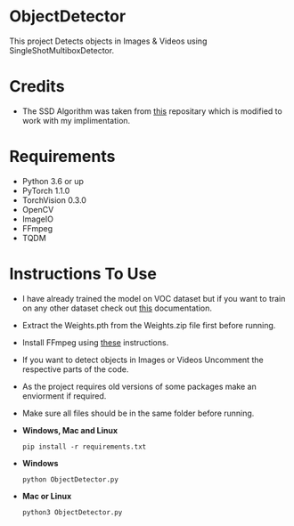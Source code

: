# ObjectDetector

This project Detects objects in Images & Videos using SingleShotMultiboxDetector.

# Credits

- The SSD Algorithm was taken from [this](https://github.com/amdegroot/ssd.pytorch) repositary which is modified to work with my implimentation.

# Requirements

- Python 3.6 or up
- PyTorch 1.1.0
- TorchVision 0.3.0
- OpenCV
- ImageIO
- FFmpeg
- TQDM

# Instructions To Use

- I have already trained the model on VOC dataset but if you want to train on any other dataset check out [this](https://github.com/amdegroot/ssd.pytorch/blob/master/README.md) documentation.

- Extract the Weights.pth from the Weights.zip file first before running.

- Install FFmpeg using [these](https://github.com/adaptlearning/adapt_authoring/wiki/Installing-FFmpeg) instructions.

- If you want to detect objects in Images or Videos Uncomment the respective parts of the code.

- As the project requires old versions of some packages make an enviorment if required.

- Make sure all files should be in the same folder before running.

- **Windows, Mac and Linux**
  ```
  pip install -r requirements.txt
  ```
- **Windows**
  ```
  python ObjectDetector.py
  ```
- **Mac or Linux**
  ```
  python3 ObjectDetector.py
  ```
